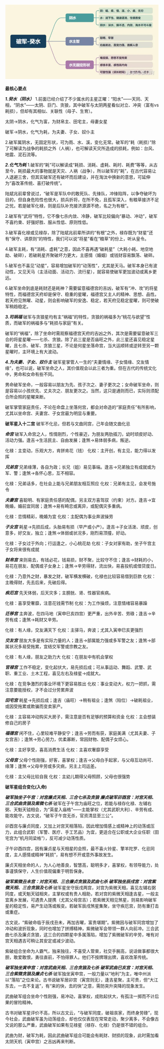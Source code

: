 ![破军星](./破军星.png)

**最核心要点**

***1.癸水（阴水）***
1.前面已经介绍了不少属水的主星正曜：“阳水”——天同、天相，“阴水”——太阴、巨门、贪狼，其中破军与太阴两星看似对立、冲突（富有vs耗损），但却有其相似、关联性（母子、生育）。

太阴→阴水，化气为富，为财帛主、田宅主，母妻女星

破军→阴水，化气为耗，为夫妻、子女、奴仆主

2.破军属阴水，无固定形状，可为雨、水、溪，变化无常。破军的“耗（耗损）”除了可解读为战争的耗损之外（人祸），也可解读天灾所造成的损耗，例如：台风、地震、泥石流等。

***2.化气为耗***
1.破军的“耗”可以解读成“耗损、消耗、虚耗、耗时、耗费”等等，从古至今，耗损最大的事物就是天灾、人祸（战争），所以破军的“耗”，在古代容易让人退避三舍，但其实破军还有破坏而后建设，并在淘汰中换新的意思，可延伸为“喜改革传统、喜打破传统”。

陆斌兆前辈曾说过，“破军是军队中的敢死队、先锋队，冲锋陷阵，以争夺破坏为目的，但自身危险性也很大，损兵折将，在所不免，且孤军深入，有粮草接济不足之忧。若是破军化禄，则是后队补充接济源源不绝，名之为有根”。

2.破军有“武将”特性，它不像七杀内敛、冷静，破军比较偏向“暴动、冲动”，破军不喜约束、好强好胜、服从性低、原则性低。

3.破军喜化禄或见禄存，除了陆斌兆前辈所讲的“有根”之外，禄存既为“财星”还有”保守、讲原则“的特性，我们可以说“将星”看在“粮草”的份上，听从皇令。

4.破军主耗，有“消耗、虚耗”之意，因此不喜再遇“破耗星”（大耗小耗、地空地劫、破碎），若破耗星齐聚破坏力更大，主感情（婚姻）或钱财容易飘荡、破碎。

5.破军也不喜见“动星”，容易增加破军的“动荡性”，尤其是天马。破军本身已有波动性，又见天马（主活动面、活动力、流行星），就容易使破军更加波动或离乡更远。

6.破军坐命到底是耗财还是耗神？需要留意福德宫的吉凶，破军有“冲、攻”的将星特性，而福德宫天府却是保守、稳重的星曜，福德宫又主人的精神、思想、品性。若天府见煞曜、动星，则会影响破军的安逸、稳定，若天府见稳定星曜，则可使破军稍趋稳定。

***3.司祸福***
破军与贪狼星均有主“祸福”的特性，贪狼的祸福多为“桃花与欲望”性质，而破军的祸福多与“耗损与家庭”有关。

破军的“祸福”，除了坐命时需观察福德宫天府的吉凶之外，其次是需要留意破军三合的将星星曜——七杀、贪狼。除了此三星是否庙旺之外，此三星还喜见稳定星曜，且七杀、破军、贪狼三星，不论是何星坐落命宫，当大运顺转或逆转至另一颗星曜时，主环境上有大波动。

***4.为夫妻、子女、奴仆主***
破军星掌管人一生的“夫妻情缘、子女情缘、交友情缘”，也可以说，破军坐命之人，其价值观会以此三者为重。但在古代的传统文化中，男命和女命有些不同。

男命破军坐命，一般容易以朋友为先、孩子次之、妻子更次之；女命破军坐命，则是容易以小孩优先、丈夫次之、朋友更次之。当然，这只是通则而已，实际则须配合所会照的星曜来断。

破军掌管家庭责任，不论在命盘上坐落何宫，都会对命造的“家庭责任”有所影响，尤其以坐命宫、夫妻宫、子女宫最为明显与重要。

**破军星入十二宫**
破军不化忌，但若与文曲同宫，己年会随文曲化忌

***命宫***
破军入命宫之人，性情刚烈，个性豪迈，为朋友两肋插刀，幼时顽皮好动、活动力强。逢吉→生活民主、自由发展；逢煞→易体弱多病，叛逆。

化禄：主变动，乐观大方，肯拼肯花（钱）
化权：主开创，有主见，能力得以发挥

***兄弟宫***
兄弟缘薄，各自为政；长兄（姐）易见事端。逢吉→兄弟独立有成就或为军、警；逢煞→各怀心思，互不相容。

化禄：兄弟话多，在社会上能与兄弟朋友相互照应
化权：兄弟有主见，会发号施令

***夫妻宫***
喜聪明、有家庭责任感的配偶，另主双方喜驾驭（约束）对方。逢吉→宜晚婚，婚前宜同居；逢煞→易有畸恋或离异，或配偶灾多重病。

化禄：恋情精彩，晚婚为宜
化权：主配偶为事业奔波操劳

***子女宫***
耗星→先损后成，头胎易有损（早产或小产）。逢吉→子女活泼、顽皮，创意多，好交友，独立；逢煞→体弱或状况多，刚烈易顶撞，好动。

化禄：子女过于外向；行运逢之，小心桃花劫
化权：子女对家有助，坐子午宫主子女将来很有成就

***财帛宫***
来则易去，有钱必花，钱易损，财不聚，比较守不住；逢吉→财耗的小，易花在朋友、配偶或子女身上；逢煞→辛劳得财，流出快，易喜投机或借贷度日。

化禄：乃意外之财，暴发之财，破军横发横破，化禄也比较容易借到巨款
化权：主晚得财，先去后来，先破后得。

***疾厄宫***
先天体弱，后天灾多；主膀胱、肾、性器官疾病。

化禄：喜享受奢靡，注意花钱需节制
化权：为工作操烦，注意情绪容易暴躁

***迁移宫***
主奔波，在四马地（寅申巳亥四宫）更严重，出外辛苦、劳碌；逢吉→辛劳有成；逢煞→耗财又辛劳。

化禄：有人缘，交友满天下
化权：主驿马，奔波；尤其入寅申巳亥更强烈

***交友宫***
朋友大多是有实际力量的人；逢吉→部属能力强或多军警之友；逢煞→部属状况多易受拖累，宜结交军警或宗教之友。

化禄：有人缘，朋友之助力大
化权：在朋友中有机会掌权

***官禄宫***
工作不稳定，变化起伏大，易先损后成；可从事运动、舞蹈、武警、武职、重工业、土木工程，喜见左右及禄星→成就大。

化禄：在竞争激烈的事业环境下更容易胜出
化权：事业变动大，权力一把抓，需注意要能授权，才不会过分劳累奔波

***田宅宫***
耗星→先损后成；逢吉（庙旺）→稍有祖业；逢煞（陷位）→破耗祖业，或因受拖累或欺骗而变卖家产。

化禄：主容易冲动购买大房子，需注意是否有足够的预算和资金
化权：主会想装修自己的房子

***福德宫***
闲不住，心里较难平静安宁；逢吉→劳而有获，家庭美满（尤其夫妻、子女宫吉）；逢煞→劳心劳力，优柔寡断，常因财物、配偶子女烦心。

化禄：主好享受，喜高消费生活
化权：主喜欢奢靡享受

***父母宫***
父母个性刚强，好客，喜掌权；逢吉→父母白手起家，与父母互动尚可、缘薄；逢煞→父母辛劳或多灾病，另主上司运差。

化禄：主父母比较自我
化权：主幼儿期得父母照顾，父母也很强势

**破军星组合变化(入命)**

***破军独坐子午宫：对宫廉贞天相、三合七杀及贪狼***
***廉贞破军卯酉宫：对宫天相、三合武曲贪狼及紫微七杀***
破军在子午宫为庙旺之位，若能与禄存化禄、左辅右弼、天魁天钺相会，为“英星入庙格”——主能掌权（尤其武职大利）、辛劳有成、能攻能守。古文说，“破军子午宫无杀，官资清显至三公”。

卯酉宫与廉贞同度，又加上对宫天相落陷，因此增加情感上或精神上的动荡或压力，此组合武职（军警、医疗、手工艺品）为宜，更适合在公职或大企业任职（田宅宫为“机月同梁格”），反可减少动荡性质。

子午卯酉四宫，因有廉贞星与天相星的会照，最不喜火铃星、擎羊陀罗、化忌同度，主人感情或精神“耗损”，易有想不开或意外事故发生。

廉贞天相坐命的人，为人心地善良，智慧高，聪明多才，喜掌权，有领导能力，处事谨慎保守，人生价值观偏重于明哲保身。

***破军紫微丑未宫：对宫天相、三合廉贞贪狼及武曲七杀***
***破军独坐辰戌宫：对宫紫微天相、三合贪狼及七杀***
破军星坐守辰戌两宫，对宫为紫微天相，喜见左辅右弼同度，或天魁天钺相夹，主掌权或有贵人相助，若对宫的紫微天相逢吉星，一般主宜离乡发展，可遇贵人提携（尤其父母宫吉）；若紫微天相见煞星，则易影响破军星的稳定性，易产生动荡或叛变。若破军辰戌煞星集聚，坐守疾厄宫，防有重打击或重症。

古文说，“紫破命临于辰戌丑未，再加吉曜，富贵堪期”。紫微因与破军同宫增加了冲动和波折现象，同时也增加了拼搏精神，紫微破军会带领一群人向前冲。三合武曲七杀及廉贞贪狼，这三合的四颗星中多属落陷，增加了紫微破军的辛劳，唯有对宫天相遇吉可稍让其安定或减少波动。

紫破组合坐命为人霸气，独来独往，不喜受人管束，社交手腕高，说话做事都很大胆，敢爱敢恨，勇往直前，不怕得罪人。他们不按牌理出牌，喜欢改革传统。

***破军独坐寅申宫：对宫武曲天相、三合贪狼及七杀***
***破军武曲巳亥宫：对宫天相、三合紫微贪狼及廉贞七杀***
破军独坐寅申宫，一般力量以“地利”为主，唯中州派以“落陷”之位来论。古书说破军居卯宫（寅宫则无），逢吉星聚，主可贵，但“大江东去，一去不复返”，有“来的快，去的快”之意，需防突升突降的现象发生。

武曲破军组合坐命个性刚强，易冲动，喜掌权，成败起伏大，有孤注一掷而不计后果的冒险精神。

古书对破军星评价不高，所以古文云，“与破军同度，破祖丧家，而终身劳碌”，现今社会，武曲破军虽为动荡组合，却也仅仅表现在常常走动，聚少离多，不会像古文说的那么严重，武曲破军如果有见禄星（禄存、化禄）仍是很不错的组合。

武曲为财，破军为耗，因此武曲破军组合可能会有耗财、财损的现象，此时需加看太阴天机（寅申宫）之吉凶再来判断。